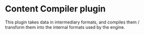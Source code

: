 # Content Compiler plugin

This plugin takes data in intermediary formats, and compiles them / transform them into the internal formats used by the engine.

